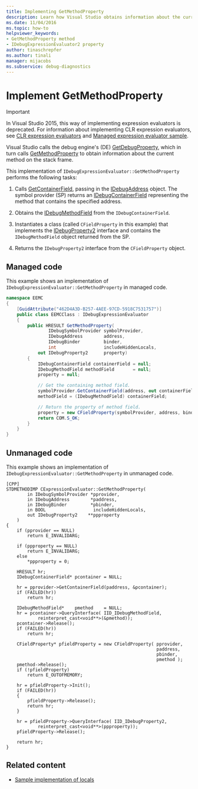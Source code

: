 ```yaml
---
title: Implementing GetMethodProperty
description: Learn how Visual Studio obtains information about the current method on the stack frame by using the GetDebugProperty of the debug engine.
ms.date: 11/04/2016
ms.topic: how-to
helpviewer_keywords:
- GetMethodProperty method
- IDebugExpressionEvaluator2 property
author: tinaschrepfer
ms.author: tinali
manager: mijacobs
ms.subservice: debug-diagnostics
---
```

# Implement GetMethodProperty

> [!IMPORTANT]
> In Visual Studio 2015, this way of implementing expression evaluators is deprecated. For information about implementing CLR expression evaluators, see [CLR expression evaluators](https://github.com/Microsoft/ConcordExtensibilitySamples/wiki/CLR-Expression-Evaluators) and [Managed expression evaluator sample](https://github.com/Microsoft/ConcordExtensibilitySamples/wiki/Managed-Expression-Evaluator-Sample).

Visual Studio calls the debug engine's (DE) [GetDebugProperty](../../extensibility/debugger/reference/idebugstackframe2-getdebugproperty.md), which in turn calls [GetMethodProperty](../../extensibility/debugger/reference/idebugexpressionevaluator-getmethodproperty.md) to obtain information about the current method on the stack frame.

This implementation of `IDebugExpressionEvaluator::GetMethodProperty` performs the following tasks:

1. Calls [GetContainerField](../../extensibility/debugger/reference/idebugsymbolprovider-getcontainerfield.md), passing in the [IDebugAddress](../../extensibility/debugger/reference/idebugaddress.md) object. The symbol provider (SP) returns an [IDebugContainerField](../../extensibility/debugger/reference/idebugcontainerfield.md) representing the method that contains the specified address.

2. Obtains the [IDebugMethodField](../../extensibility/debugger/reference/idebugmethodfield.md) from the `IDebugContainerField`.

3. Instantiates a class (called `CFieldProperty` in this example) that implements the [IDebugProperty2](../../extensibility/debugger/reference/idebugproperty2.md) interface and contains the `IDebugMethodField` object returned from the SP.

4. Returns the `IDebugProperty2` interface from the `CFieldProperty` object.

## Managed code
This example shows an implementation of `IDebugExpressionEvaluator::GetMethodProperty` in managed code.

```csharp
namespace EEMC
{
    [GuidAttribute("462D4A3D-B257-4AEE-97CD-5918C7531757")]
    public class EEMCClass : IDebugExpressionEvaluator
    {
        public HRESULT GetMethodProperty(
                IDebugSymbolProvider symbolProvider,
                IDebugAddress        address,
                IDebugBinder         binder,
                int                  includeHiddenLocals,
            out IDebugProperty2      property)
        {
            IDebugContainerField containerField = null;
            IDebugMethodField methodField       = null;
            property = null;

            // Get the containing method field.
            symbolProvider.GetContainerField(address, out containerField);
            methodField = (IDebugMethodField) containerField;

            // Return the property of method field.
            property = new CFieldProperty(symbolProvider, address, binder, methodField);
            return COM.S_OK;
        }
    }
}
```

## Unmanaged code
This example shows an implementation of `IDebugExpressionEvaluator::GetMethodProperty` in unmanaged code.

```
[CPP]
STDMETHODIMP CExpressionEvaluator::GetMethodProperty(
        in IDebugSymbolProvider *pprovider,
        in IDebugAddress        *paddress,
        in IDebugBinder         *pbinder,
        in BOOL                  includeHiddenLocals,
        out IDebugProperty2    **ppproperty
    )
{
    if (pprovider == NULL)
        return E_INVALIDARG;

    if (ppproperty == NULL)
        return E_INVALIDARG;
    else
        *ppproperty = 0;

    HRESULT hr;
    IDebugContainerField* pcontainer = NULL;

    hr = pprovider->GetContainerField(paddress, &pcontainer);
    if (FAILED(hr))
        return hr;

    IDebugMethodField*    pmethod    = NULL;
    hr = pcontainer->QueryInterface( IID_IDebugMethodField,
            reinterpret_cast<void**>(&pmethod));
    pcontainer->Release();
    if (FAILED(hr))
        return hr;

    CFieldProperty* pfieldProperty = new CFieldProperty( pprovider,
                                                         paddress,
                                                         pbinder,
                                                         pmethod );
    pmethod->Release();
    if (!pfieldProperty)
        return E_OUTOFMEMORY;

    hr = pfieldProperty->Init();
    if (FAILED(hr))
    {
        pfieldProperty->Release();
        return hr;
    }

    hr = pfieldProperty->QueryInterface( IID_IDebugProperty2,
            reinterpret_cast<void**>(ppproperty));
    pfieldProperty->Release();

    return hr;
}
```

## Related content
- [Sample implementation of locals](../../extensibility/debugger/sample-implementation-of-locals.md)

